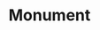 ---
pid: rs336
title: Monument
location_transcription: Anywhere but Broad St.
coordinates: "[-75.171596567368, 39.949391519742]"
zipcode: '17601'
gen_neighborhood: 
neighborhood: 
outside_phl: 'Lancaster PA '
age: '46'
age_range: 40-49
instagram: 
image_file_name: rs_336.jpg
proposal_transcription: Figure balancing while juggling too many objects
topic: Person
topic_summary: '0'
type: Sculpture Statue
keywords_other: 
credit: 
image_labels: 
twitter: 
facebook: 
permalink: "/monuments/rs336/"
layout: item-page
---